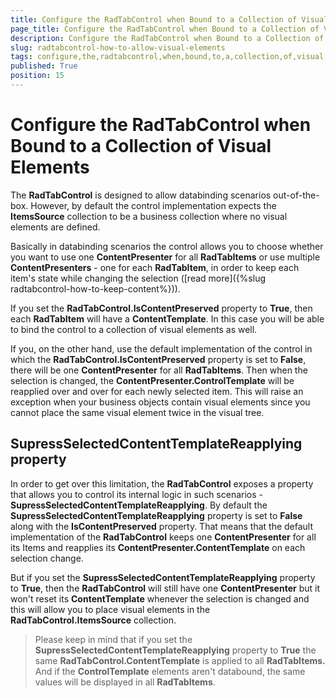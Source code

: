 ```yaml
---
title: Configure the RadTabControl when Bound to a Collection of Visual Elements
page_title: Configure the RadTabControl when Bound to a Collection of Visual Elements
description: Configure the RadTabControl when Bound to a Collection of Visual Elements
slug: radtabcontrol-how-to-allow-visual-elements
tags: configure,the,radtabcontrol,when,bound,to,a,collection,of,visual,elements
published: True
position: 15
---
```


# Configure the RadTabControl when Bound to a Collection of Visual Elements



The __RadTabControl__ is designed to allow databinding scenarios out-of-the-box. However, by default the control implementation expects the __ItemsSource__ collection to be a business collection where no visual elements are defined.

Basically in databinding scenarios the control allows you to choose whether you want to use one __ContentPresenter__ for all __RadTabItems__ or use multiple __ContentPresenters__ - one for each __RadTabItem__, in order to keep each item's state while changing the selection ([read more]({%slug radtabcontrol-how-to-keep-content%})).

If you set the __RadTabControl.IsContentPreserved__ property to __True__, then each __RadTabItem__ will have a __ContentTemplate__. In this case you will be able to bind the control to a collection of visual elements as well.

If you, on the other hand, use the default implementation of the control in which the __RadTabControl.IsContentPreserved__ property is set to __False__, there will be one __ContentPresenter__ for all __RadTabItems__. Then when the selection is changed, the __ContentPresenter.ControlTemplate__ will be reapplied over and over for each newly selected item. This will raise an exception when your business objects contain visual elements since you cannot place the same visual element twice in the visual tree.
      

## SupressSelectedContentTemplateReapplying property

In order to get over this limitation, the __RadTabControl__ exposes a property that allows you to control its internal logic in such scenarios - __SupressSelectedContentTemplateReapplying__. By default the __SupressSelectedContentTemplateReapplying__ property is set to __False__ along with the __IsContentPreserved__ property. That means that the default implementation of the __RadTabControl__ keeps one __ContentPresenter__ for all its Items and reapplies its __ContentPresenter.ContentTemplate__ on each selection change.

But if you set the __SupressSelectedContentTemplateReapplying__ property to __True__, then the __RadTabControl__ will still have one __ContentPresenter__ but it won't reset its __ContentTemplate__ whenever the selection is changed and this will allow you to place visual elements in the __RadTabControl.ItemsSource__ collection.

>Please keep in mind that if you set the __SupressSelectedContentTemplateReapplying__ property to __True__ the same __RadTabControl.ContentTemplate__ is applied to all __RadTabItems.__ And if the __ControlTemplate__ elements aren't databound, the same values will be displayed in all __RadTabItems__. 
